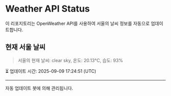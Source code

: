 
# Weather API Status

이 리포지토리는 OpenWeather API를 사용하여 서울의 날씨 정보를 자동으로 업데이트합니다.

## 현재 서울 날씨
> 서울의 현재 날씨: clear sky, 온도: 20.13°C, 습도: 93%

⏳ 업데이트 시간: 2025-09-09 17:24:51 (UTC)

---
자동 업데이트 봇에 의해 관리됩니다.
